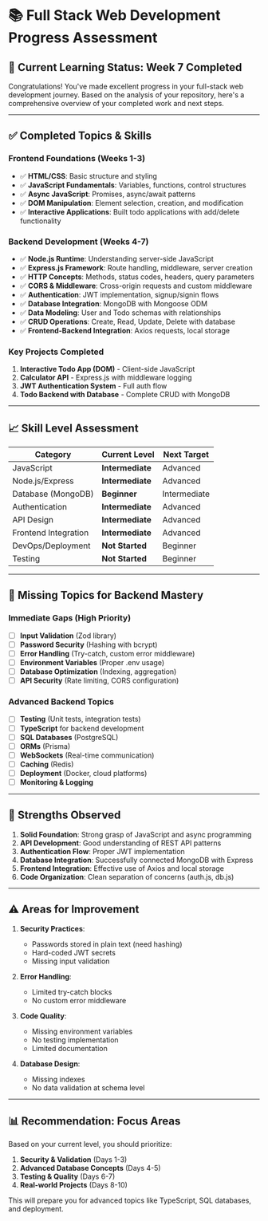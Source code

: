 # 📚 Full Stack Web Development Progress Assessment

## 🎯 Current Learning Status: **Week 7 Completed** 

Congratulations! You've made excellent progress in your full-stack web development journey. Based on the analysis of your repository, here's a comprehensive overview of your completed work and next steps.

---

## ✅ **Completed Topics & Skills**

### **Frontend Foundations (Weeks 1-3)**
- ✅ **HTML/CSS**: Basic structure and styling
- ✅ **JavaScript Fundamentals**: Variables, functions, control structures
- ✅ **Async JavaScript**: Promises, async/await patterns
- ✅ **DOM Manipulation**: Element selection, creation, and modification
- ✅ **Interactive Applications**: Built todo applications with add/delete functionality

### **Backend Development (Weeks 4-7)**
- ✅ **Node.js Runtime**: Understanding server-side JavaScript
- ✅ **Express.js Framework**: Route handling, middleware, server creation
- ✅ **HTTP Concepts**: Methods, status codes, headers, query parameters
- ✅ **CORS & Middleware**: Cross-origin requests and custom middleware
- ✅ **Authentication**: JWT implementation, signup/signin flows
- ✅ **Database Integration**: MongoDB with Mongoose ODM
- ✅ **Data Modeling**: User and Todo schemas with relationships
- ✅ **CRUD Operations**: Create, Read, Update, Delete with database
- ✅ **Frontend-Backend Integration**: Axios requests, local storage

### **Key Projects Completed**
1. **Interactive Todo App (DOM)** - Client-side JavaScript
2. **Calculator API** - Express.js with middleware logging
3. **JWT Authentication System** - Full auth flow
4. **Todo Backend with Database** - Complete CRUD with MongoDB

---

## 📈 **Skill Level Assessment**

| Category | Current Level | Next Target |
|----------|---------------|-------------|
| JavaScript | **Intermediate** | Advanced |
| Node.js/Express | **Intermediate** | Advanced |
| Database (MongoDB) | **Beginner** | Intermediate |
| Authentication | **Intermediate** | Advanced |
| API Design | **Intermediate** | Advanced |
| Frontend Integration | **Intermediate** | Advanced |
| DevOps/Deployment | **Not Started** | Beginner |
| Testing | **Not Started** | Beginner |

---

## 🎯 **Missing Topics for Backend Mastery**

### **Immediate Gaps (High Priority)**
- [ ] **Input Validation** (Zod library)
- [ ] **Password Security** (Hashing with bcrypt)
- [ ] **Error Handling** (Try-catch, custom error middleware)
- [ ] **Environment Variables** (Proper .env usage)
- [ ] **Database Optimization** (Indexing, aggregation)
- [ ] **API Security** (Rate limiting, CORS configuration)

### **Advanced Backend Topics**
- [ ] **Testing** (Unit tests, integration tests)
- [ ] **TypeScript** for backend development
- [ ] **SQL Databases** (PostgreSQL)
- [ ] **ORMs** (Prisma)
- [ ] **WebSockets** (Real-time communication)
- [ ] **Caching** (Redis)
- [ ] **Deployment** (Docker, cloud platforms)
- [ ] **Monitoring & Logging**

---

## 🚀 **Strengths Observed**

1. **Solid Foundation**: Strong grasp of JavaScript and async programming
2. **API Development**: Good understanding of REST API patterns
3. **Authentication Flow**: Proper JWT implementation
4. **Database Integration**: Successfully connected MongoDB with Express
5. **Frontend Integration**: Effective use of Axios and local storage
6. **Code Organization**: Clean separation of concerns (auth.js, db.js)

---

## ⚠️ **Areas for Improvement**

1. **Security Practices**: 
   - Passwords stored in plain text (need hashing)
   - Hard-coded JWT secrets
   - Missing input validation

2. **Error Handling**: 
   - Limited try-catch blocks
   - No custom error middleware

3. **Code Quality**:
   - Missing environment variables
   - No testing implementation
   - Limited documentation

4. **Database Design**:
   - Missing indexes
   - No data validation at schema level

---

## 📊 **Recommendation: Focus Areas**

Based on your current level, you should prioritize:

1. **Security & Validation** (Days 1-3)
2. **Advanced Database Concepts** (Days 4-5) 
3. **Testing & Quality** (Days 6-7)
4. **Real-world Projects** (Days 8-10)

This will prepare you for advanced topics like TypeScript, SQL databases, and deployment.